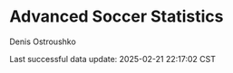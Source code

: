 # Advanced Soccer Statistics
Denis Ostroushko

<!-- gfm -->

Last successful data update: 2025-02-21 22:17:02 CST

